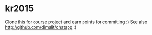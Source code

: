 # kr2015
Clone this for course project and earn points for committing :)
See also http://github.com/dimalit/chatapp
:) 